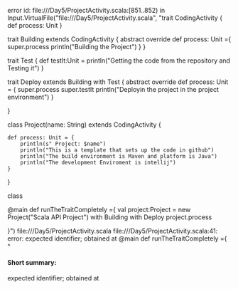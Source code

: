 error id: file://<WORKSPACE>/Day5/ProjectActivity.scala:[851..852) in Input.VirtualFile("file://<WORKSPACE>/Day5/ProjectActivity.scala", "trait CodingActivity
{
    def process: Unit
}



trait Building extends CodingActivity
{
    abstract override def process: Unit ={
         super.process
         println("Building the Project") 
    }
}

trait Test  {
   def testIt:Unit = println("Getting the code from the repository and Testing it")
}

trait Deploy extends Building  with Test {
    abstract override def process: Unit = {
        super.process
        super.testIt
        println("Deployin the project in the project environment")
    }

}

class Project(name: String) extends CodingActivity {
    
    def process: Unit = {
        println(s" Project: $name")
        println("This is a template that sets up the code in github")
        println("The build environment is Maven and platform is Java")
        println("The development Enviroment is intellij")
    }
}

class 

@main def runTheTraitCompletely  ={
    val project:Project = new Project("Scala API Project") with Building with Deploy
    project.process

}")
file://<WORKSPACE>/Day5/ProjectActivity.scala
file://<WORKSPACE>/Day5/ProjectActivity.scala:41: error: expected identifier; obtained at
@main def runTheTraitCompletely  ={
^
#### Short summary: 

expected identifier; obtained at